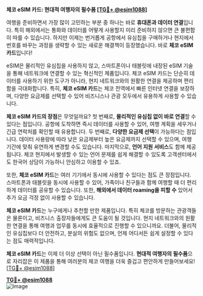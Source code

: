 **체코 eSIM 카드: 현대적 여행자의 필수품 [[TG💪+ @esim1088](https://t.me/s/esim1088)]**

여행을 준비하면서 가장 많이 고민하는 부분 중 하나는 바로 **휴대폰과 데이터 연결**입니다. 특히 해외에서는 통화와 데이터를 어떻게 사용할지 미리 준비하지 않으면 큰 불편함이 따를 수 있습니다. 하지만 이제는 번거롭게 공항에서 유심칩을 구매하거나 현지에서 번호를 바꾸는 과정을 생략할 수 있는 새로운 해결책이 등장했습니다. 바로 **체코 eSIM 카드**입니다!

eSIM은 물리적인 유심칩을 사용하지 않고, 스마트폰이나 태블릿에 내장된 eSIM 기술을 통해 네트워크에 연결할 수 있는 혁신적인 제품입니다. 체코 eSIM 카드는 단순히 데이터를 사용하기 위한 도구가 아니라, 현지 네트워크와의 원활한 연결을 제공하며 편리함을 극대화합니다. 특히, **체코 eSIM 카드**는 체코 전역에서 빠른 인터넷 연결을 보장하며, 다양한 요금제를 선택할 수 있어 비즈니스나 관광 모두에서 유용하게 사용할 수 있습니다.

**체코 eSIM 카드의 장점**은 무엇일까요? 첫 번째로, **물리적인 유심칩 없이 바로 연결**할 수 있다는 점입니다. 공항에 도착하면 즉시 데이터를 사용할 수 있어, 여행 계획을 세우거나 긴급 연락처를 확인할 때 유용합니다. 두 번째로, **다양한 요금제 선택**이 가능하다는 점입니다. 데이터 사용량에 따라 낮은 요금제부터 높은 요금제까지 선택할 수 있으며, 여행 기간에 맞춰 유연하게 변경할 수도 있습니다. 마지막으로, **언어 지원 서비스**도 함께 제공됩니다. 체코 현지에서 발생할 수 있는 언어 문제를 쉽게 해결할 수 있도록 고객센터에서도 한국어 상담이 가능하니 안심하고 이용할 수 있죠.

또한, **체코 eSIM 카드**는 여러 기기에서 동시에 사용할 수 있다는 점도 큰 장점입니다. 스마트폰과 태블릿을 동시에 사용할 수 있어, 가족이나 친구들과 함께 여행할 때 더 편리하게 데이터를 공유할 수 있습니다. 또한, **해외에서 데이터 roaming을 피할 수** 있어서 추가 요금 걱정 없이 사용할 수 있습니다.

**체코 eSIM 카드**는 누구에게나 추천할 만한 제품입니다. 특히 체코를 방문하는 관광객들은 물론이고, 비즈니스 출장자들에게도 큰 도움이 될 것입니다. 현지 네트워크와의 원활한 연결을 통해 여행과 업무를 동시에 효율적으로 진행할 수 있으니까요. 더불어, 물리적인 유심칩보다 더 안전하고, 분실의 위험도 없으며, 언제 어디서든 쉽게 설정할 수 있다는 점도 매력적입니다.

**체코 eSIM 카드**는 이제 더 이상 선택이 아닌 필수품입니다. **현대적 여행자의 필수품**으로 자리잡은 이 제품을 통해 여러분의 체코 여행을 더욱 즐겁고 편안하게 만들어보세요! [[TG💪+ @esim1088](https://t.me/s/esim1088)]

**[TG💪+ @esim1088](https://t.me/s/esim1088)**  
![Image](https://i.postimg.cc/Y0z9fWf4/image.png)